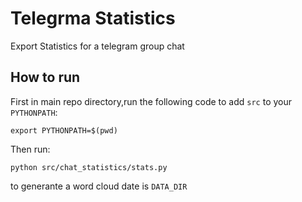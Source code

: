 # Telegrma Statistics 
Export Statistics for a telegram group chat 

## How to run 
First in main repo directory,run the following code to add  `src` to your `PYTHONPATH`:
```
export PYTHONPATH=$(pwd)
```
Then run:
```
python src/chat_statistics/stats.py
```
to generante a word cloud date is `DATA_DIR`

